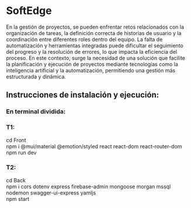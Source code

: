 # SoftEdge
En la gestión de proyectos, se pueden enfrentar retos relacionados con la organización de tareas, la definición correcta de historias de usuario y la coordinación entre diferentes roles dentro del equipo. La falta de automatización y herramientas integradas puede dificultar el seguimiento del progreso y la resolución de errores, lo que impacta la eficiencia del proceso. En este contexto, surge la necesidad de una solución que facilite la planificación y ejecución de proyectos mediante tecnologías como la inteligencia artificial y la automatización, permitiendo una gestión más estructurada y dinámica.

## Instrucciones de instalación y ejecución:
### En terminal dividida:
### T1:
cd Front\
npm i @mui/material @emotion/styled react react-dom react-router-dom\
npm run dev

### T2:
cd Back\
npm i cors dotenv express firebase-admin mongoose morgan mssql nodemon swagger-ui-express yamljs\
npm start
